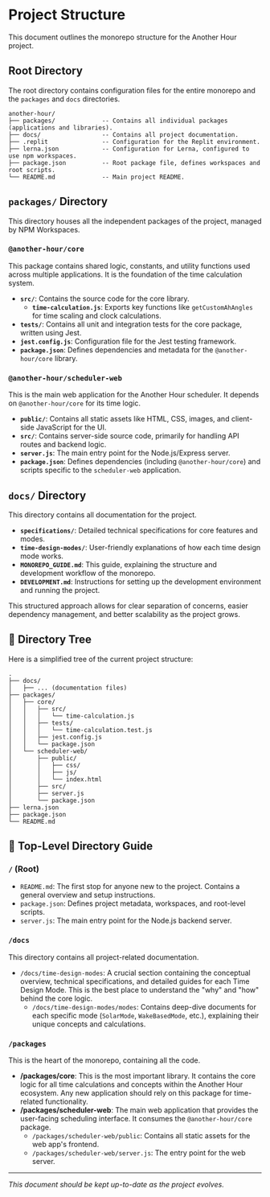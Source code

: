 # Project Structure

This document outlines the monorepo structure for the Another Hour project.

## Root Directory

The root directory contains configuration files for the entire monorepo and the `packages` and `docs` directories.

```
another-hour/
├── packages/             -- Contains all individual packages (applications and libraries).
├── docs/                 -- Contains all project documentation.
├── .replit               -- Configuration for the Replit environment.
├── lerna.json            -- Configuration for Lerna, configured to use npm workspaces.
├── package.json          -- Root package file, defines workspaces and root scripts.
└── README.md             -- Main project README.
```

## `packages/` Directory

This directory houses all the independent packages of the project, managed by NPM Workspaces.

### `@another-hour/core`

This package contains shared logic, constants, and utility functions used across multiple applications. It is the foundation of the time calculation system.

-   **`src/`**: Contains the source code for the core library.
    -   **`time-calculation.js`**: Exports key functions like `getCustomAhAngles` for time scaling and clock calculations.
-   **`tests/`**: Contains all unit and integration tests for the core package, written using Jest.
-   **`jest.config.js`**: Configuration file for the Jest testing framework.
-   **`package.json`**: Defines dependencies and metadata for the `@another-hour/core` library.

### `@another-hour/scheduler-web`

This is the main web application for the Another Hour scheduler. It depends on `@another-hour/core` for its time logic.

-   **`public/`**: Contains all static assets like HTML, CSS, images, and client-side JavaScript for the UI.
-   **`src/`**: Contains server-side source code, primarily for handling API routes and backend logic.
-   **`server.js`**: The main entry point for the Node.js/Express server.
-   **`package.json`**: Defines dependencies (including `@another-hour/core`) and scripts specific to the `scheduler-web` application.

## `docs/` Directory

This directory contains all documentation for the project.

-   **`specifications/`**: Detailed technical specifications for core features and modes.
-   **`time-design-modes/`**: User-friendly explanations of how each time design mode works.
-   **`MONOREPO_GUIDE.md`**: This guide, explaining the structure and development workflow of the monorepo.
-   **`DEVELOPMENT.md`**: Instructions for setting up the development environment and running the project.

This structured approach allows for clear separation of concerns, easier dependency management, and better scalability as the project grows.

## 🌳 Directory Tree

Here is a simplified tree of the current project structure:

```
.
├── docs/
│   ├── ... (documentation files)
├── packages/
│   ├── core/
│   │   ├── src/
│   │   │   └── time-calculation.js
│   │   ├── tests/
│   │   │   └── time-calculation.test.js
│   │   ├── jest.config.js
│   │   └── package.json
│   └── scheduler-web/
│       ├── public/
│       │   ├── css/
│       │   ├── js/
│       │   └── index.html
│       ├── src/
│       ├── server.js
│       └── package.json
├── lerna.json
├── package.json
└── README.md
```

## 📂 Top-Level Directory Guide

### `/` (Root)

-   `README.md`: The first stop for anyone new to the project. Contains a general overview and setup instructions.
-   `package.json`: Defines project metadata, workspaces, and root-level scripts.
-   `server.js`: The main entry point for the Node.js backend server.

### `/docs`

This directory contains all project-related documentation.

-   `/docs/time-design-modes`: A crucial section containing the conceptual overview, technical specifications, and detailed guides for each Time Design Mode. This is the best place to understand the "why" and "how" behind the core logic.
    -   `/docs/time-design-modes/modes`: Contains deep-dive documents for each specific mode (`SolarMode`, `WakeBasedMode`, etc.), explaining their unique concepts and calculations.

### `/packages`

This is the heart of the monorepo, containing all the code.

-   **/packages/core**: This is the most important library. It contains the core logic for all time calculations and concepts within the Another Hour ecosystem. Any new application should rely on this package for time-related functionality.
-   **/packages/scheduler-web**: The main web application that provides the user-facing scheduling interface. It consumes the `@another-hour/core` package.
    -   `/packages/scheduler-web/public`: Contains all static assets for the web app's frontend.
    -   `/packages/scheduler-web/server.js`: The entry point for the web server.

---
*This document should be kept up-to-date as the project evolves.* 